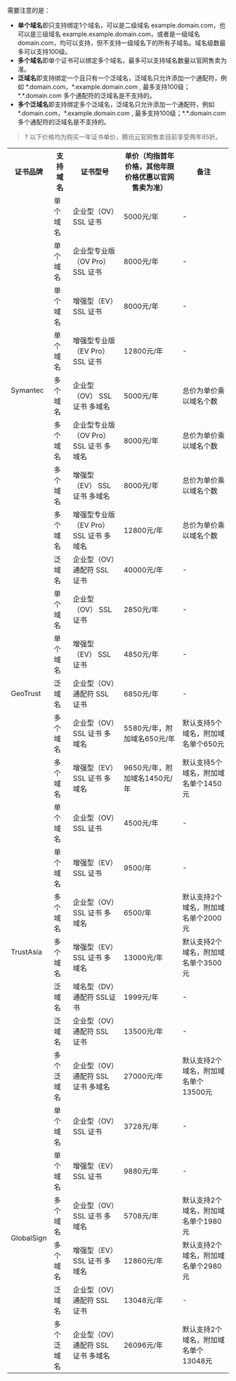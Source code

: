 需要注意的是：
- **单个域名**即只支持绑定1个域名，可以是二级域名 example.domain.com，也可以是三级域名 example.example.domain.com，或者是一级域名 domain.com，均可以支持，但不支持一级域名下的所有子域名。域名级数最多可以支持100级。
- **多个域名**即单个证书可以绑定多个域名，最多可以支持域名数量以官网售卖为准。
- **泛域名**即支持绑定一个且只有一个泛域名，泛域名只允许添加一个通配符，例如 \*.domain.com，\*.example.domain.com , 最多支持100级；\*.\*.domain.com 多个通配符的泛域名是不支持的。
- **多个泛域名**即支持绑定多个泛域名，泛域名只允许添加一个通配符，例如 \*.domain.com，\*.example.domain.com , 最多支持100级；\*.\*.domain.com 多个通配符的泛域名是不支持的。

>? 以下价格均为购买一年证书单价，腾讯云官网售卖目前享受两年85折。

<table>
<tr>
	<th>证书品牌</th>
	<th>支持域名</th>
	<th>证书型号</th>
	<th>单价（均指首年价格，其他年限价格优惠以官网售卖为准）</th>
	<th>备注</th>
</tr>
<tr>
	<td rowspan="9">Symantec</td>
	<td>单个域名</td>
	<td>企业型（OV）SSL 证书</td>
	<td>5000元/年</td>
	<td>-</td>
</tr>
<tr>
	<td>单个域名</td>
	<td>企业型专业版（OV Pro）SSL 证书</td>
	<td>8000元/年</td>
	<td>-</td>
</tr>
<tr>
	<td>单个域名</td>
	<td>增强型（EV）SSL 证书</td>
	<td>8000元/年</td>
	<td>-</td>
</tr>
<tr>
	<td>单个域名</td>
	<td>增强型专业版（EV Pro）SSL 证书</td>
	<td>12800元/年</td>
	<td>-</td>
</tr>
<tr>
	<td>多个域名</td>
	<td>企业型（OV） SSL 证书 多域名</td>
	<td>5000元/年</td>
	<td>总价为单价乘以域名个数</td>
</tr>
<tr>
	<td>多个域名</td>
	<td>企业型专业版（OV Pro） SSL 证书 多域名</td>
	<td>8000元/年</td>
	<td>总价为单价乘以域名个数</td>
</tr>
<tr>
	<td>多个域名</td>
	<td>增强型（EV） SSL 证书 多域名</td>
	<td>8000元/年</td>
	<td>总价为单价乘以域名个数</td>
</tr>
<tr>
	<td>多个域名</td>
	<td>增强型专业版（EV Pro） SSL 证书 多域名</td>
	<td>12800元/年</td>
	<td>总价为单价乘以域名个数</td>
</tr>
<tr>
	<td>泛域名</td>
	<td>企业型（OV）通配符 SSL 证书</td>
	<td>40000元/年</td>
	<td>-</td>
</tr>
<tr>
	<td rowspan="5">GeoTrust</td>
	<td>单个域名</td>
	<td>企业型（OV） SSL 证书</td>
	<td>2850元/年</td>
	<td>-</td>
</tr>
<tr>
	<td>单个域名</td>
	<td>增强型（EV） SSL 证书</td>
	<td>4850元/年</td>
	<td>-</td>
</tr>
<tr>
	<td>泛域名</td>
	<td>企业型（OV）通配符 SSL 证书</td>
	<td>6850元/年</td>
	<td>-</td>
</tr>
<tr>
	<td>多个域名</td>
	<td>企业型（OV）SSL 证书 多域名</td>
	<td>5580元/年，附加域名650元/年</td>
	<td>默认支持5个域名，附加域名单个650元</td>
</tr>
<tr>
	<td>多个域名</td>
	<td>增强型（EV）SSL 证书 多域名</td>
	<td>9650元/年，附加域名1450元/年</td>
	<td>默认支持5个域名，附加域名单个1450元</td>
</tr>
<tr>
	<td rowspan="7">TrustAsia</td>
	<td>单个域名</td>
	<td>企业型（OV）SSL 证书</td>
	<td>4500元/年</td>
	<td>-</td>
</tr>
<tr>
	<td>单个域名</td>
	<td>增强型（EV）SSL 证书</td>
	<td>9500/年</td>
	<td>-</td>
</tr>
<tr>
	<td>多个域名</td>
	<td>企业型（OV）SSL 证书 多域名</td>
	<td>6500/年</td>
	<td>默认支持2个域名，附加域名单个2000元</td>
</tr>
<tr>
	<td>多个域名</td>
	<td>增强型（EV）SSL 证书 多域名</td>
	<td>13000元/年</td>
	<td>默认支持2个域名，附加域名单个3500元</td>
</tr>
<tr>
	<td>泛域名</td>
	<td>域名型（DV）通配符 SSL证书</td>
	<td>1999元/年</td>
	<td>-</td>
</tr>
<tr>
	<td>泛域名</td>
	<td>企业型（OV）通配符 SSL 证书</td>
	<td>13500元/年</td>
	<td>-</td>
</tr>
<tr>
	<td>多个泛域名</td>
	<td>企业型（OV）通配符 SSL 证书 多域名</td>
	<td>27000元/年</td>
	<td>	默认支持2个域名，附加域名单个13500元</td>
</tr>
<tr>
	<td rowspan="6">GlobalSign</td>
	<td>单个域名</td>
	<td>企业型（OV）SSL 证书</td>
	<td>3728元/年</td>
	<td>-</td>
</tr>
<tr>
	<td>单个域名</td>
	<td>增强型（EV）SSL 证书</td>
	<td>9880元/年</td>
	<td>-</td>
</tr>
<tr>
	<td>多个域名</td>
	<td>企业型（OV）SSL 证书 多域名</td>
	<td>5708元/年</td>
	<td>默认支持2个域名，附加域名单个1980元</td>
</tr>
<tr>
	<td>多个域名</td>
	<td>增强型（EV）SSL 证书 多域名</td>
	<td>12860元/年</td>
	<td>默认支持2个域名，附加域名单个2980元</td>
</tr>
<tr>
	<td>泛域名</td>
	<td>企业型（OV）通配符 SSL 证书</td>
	<td>13048元/年</td>
	<td>-</td>
</tr>
<tr>
	<td>多个泛域名</td>
	<td>企业型（OV）通配符 SSL 证书 多域名</td>
	<td>26096元/年</td>
	<td>默认支持2个域名，附加域名单个13048元</td>
</tr>
</table>


